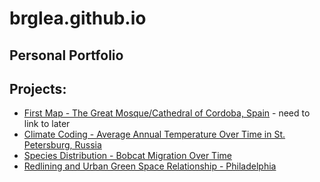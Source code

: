 # brglea.github.io
## Personal Portfolio

## Projects:
* [First Map - The Great Mosque/Cathedral of Cordoba, Spain]() - need to link to later
* [Climate Coding - Average Annual Temperature Over Time in St. Petersburg, Russia](https://brglea.github.io/notebooks/climate-coding/st_petersburg_climate_portfolio_post.html) 
* [Species Distribution - Bobcat Migration Over Time](https://brglea.github.io/notebooks/species-distribution-challenge/bobcat-migration-portfolio-post.html)
* [Redlining and Urban Green Space Relationship - Philadelphia](https://brglea.github.io/notebooks/04-redlining/philadelphia-redlining-portfolio-post.html)

